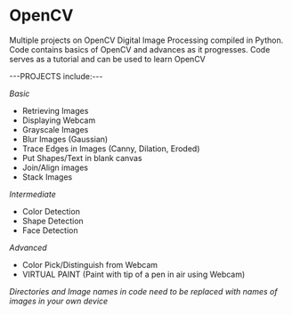 # OpenCV

Multiple projects on OpenCV Digital Image Processing compiled in Python.
Code contains  basics of OpenCV and advances as it progresses. 
Code serves as a tutorial and can be used to learn OpenCV

---PROJECTS include:---

*Basic*
- Retrieving Images
- Displaying Webcam
- Grayscale Images
- Blur Images (Gaussian)
- Trace Edges in Images (Canny, Dilation, Eroded)
- Put Shapes/Text in blank canvas
- Join/Align images
- Stack Images

*Intermediate*
- Color Detection
- Shape Detection
- Face Detection

*Advanced*
- Color Pick/Distinguish from Webcam
- VIRTUAL PAINT (Paint with tip of a pen in air using Webcam)


*Directories and Image names in code need to be replaced with names of images in your own device*

